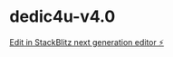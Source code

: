 # dedic4u-v4.0

[Edit in StackBlitz next generation editor ⚡️](https://stackblitz.com/~/github.com/gabriellreiscantor/dedic4u-v4.0)